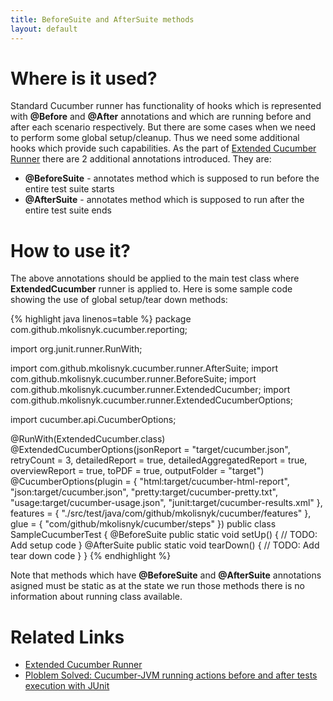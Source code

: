 ```yaml
---
title: BeforeSuite and AfterSuite methods
layout: default
---
```


# Where is it used?

Standard Cucumber runner has functionality of hooks which is represented with **@Before** and **@After** annotations and which are running before and after each scenario respectively.
But there are some cases when we need to perform some global setup/cleanup. Thus we need some additional hooks which provide such capabilities.
As the part of [Extended Cucumber Runner](/cucumber-reports/extended-cucumber-runner) there are 2 additional annotations introduced. They are:

* **@BeforeSuite** - annotates method which is supposed to run before the entire test suite starts
* **@AfterSuite** -  annotates method which is supposed to run after the entire test suite ends

# How to use it?

The above annotations should be applied to the main test class where **ExtendedCucumber** runner is applied to. Here is some sample code showing the use of global setup/tear down methods:

{% highlight java linenos=table %}
package com.github.mkolisnyk.cucumber.reporting;

import org.junit.runner.RunWith;

import com.github.mkolisnyk.cucumber.runner.AfterSuite;
import com.github.mkolisnyk.cucumber.runner.BeforeSuite;
import com.github.mkolisnyk.cucumber.runner.ExtendedCucumber;
import com.github.mkolisnyk.cucumber.runner.ExtendedCucumberOptions;

import cucumber.api.CucumberOptions;

@RunWith(ExtendedCucumber.class)
@ExtendedCucumberOptions(jsonReport = "target/cucumber.json",
        retryCount = 3,
        detailedReport = true,
        detailedAggregatedReport = true,
        overviewReport = true,
        toPDF = true,
        outputFolder = "target")
@CucumberOptions(plugin = { "html:target/cucumber-html-report",
        "json:target/cucumber.json", "pretty:target/cucumber-pretty.txt",
        "usage:target/cucumber-usage.json", "junit:target/cucumber-results.xml" },
        features = { "./src/test/java/com/github/mkolisnyk/cucumber/features" },
        glue = { "com/github/mkolisnyk/cucumber/steps" })
public class SampleCucumberTest {
	@BeforeSuite
	public static void setUp() {
		// TODO: Add setup code
	}
	@AfterSuite
	public static void tearDown() {
		// TODO: Add tear down code
	}
}
{% endhighlight %}

Note that methods which have **@BeforeSuite** and **@AfterSuite** annotations asigned must be static as at the state we run those methods there is no information about running class available.

# Related Links

* [Extended Cucumber Runner](/cucumber-reports/extended-cucumber-runner)
* [Ploblem Solved: Cucumber-JVM running actions before and after tests execution with JUnit](http://mkolisnyk.blogspot.co.uk/2015/05/ploblem-solved-cucumber-jvm-running.html)